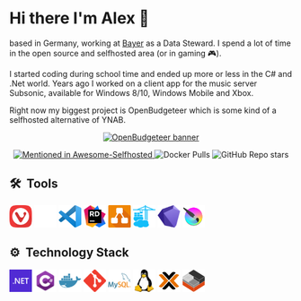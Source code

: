 # Hi there I'm Alex 👋

based in Germany, working at [Bayer](https://www.bayer.com) as a Data Steward. I spend a lot of time in the open source and selfhosted area (or in gaming 🎮).

I started coding during school time and ended up more or less in the C# and .Net world. Years ago I worked on a client app for the music server Subsonic, available for Windows 8/10, Windows Mobile and Xbox.

Right now my biggest project is OpenBudgeteer which is some kind of a selfhosted alternative of YNAB.

<p align="center">
    <a href="https://github.com/TheAxelander/OpenBudgeteer" target="_blank"> <img alt="OpenBudgeteer banner" src="https://github.com/TheAxelander/OpenBudgeteer/blob/master/assets/banner.png?raw=true"> </a>    
</p>

<p align="center">
    <a href="https://github.com/awesome-selfhosted/awesome-selfhosted#money-budgeting--management">
        <img alt="Mentioned in Awesome-Selfhosted" src="https://awesome.re/mentioned-badge.svg">
    </a>
    <img alt="Docker Pulls" src="https://img.shields.io/docker/pulls/axelander/openbudgeteer">
    <img alt="GitHub Repo stars" src="https://img.shields.io/github/stars/TheAxelander/OpenBudgeteer">
</p>

## 🛠️ &nbsp;Tools

<a href="https://vivaldi.com" target="_blank"><img src="https://raw.githubusercontent.com/TheAxelander/TheAxelander/main/assets/vivaldi.png" alt="vivaldi" width="40" height="40"/></a>
<a href="https://github.com" target="_blank"><img src="https://raw.githubusercontent.com/TheAxelander/TheAxelander/main/assets/github-mark-white.png" alt="github" width="40" height="40"/></a>
<a href="https://code.visualstudio.com" target="_blank"><img src="https://raw.githubusercontent.com/TheAxelander/TheAxelander/main/assets/code.png" alt="vscode" width="40" height="40"/></a>
<a href="https://www.jetbrains.com/de-de/rider" target="_blank"><img src="https://raw.githubusercontent.com/TheAxelander/TheAxelander/main/assets/rider.png" alt="rider" width="40" height="40"/></a>
<a href="https://draw.io" target="_blank"><img src="https://raw.githubusercontent.com/TheAxelander/TheAxelander/main/assets/drawio.png" alt="draw.io" width="40" height="40"/></a>
<a href="https://portainer.io" target="_blank"><img src="https://raw.githubusercontent.com/TheAxelander/TheAxelander/main/assets/portainer.png" alt="portainer" width="40" height="40"/></a>
<a href="https://obsidian.md" target="_blank"><img src="https://raw.githubusercontent.com/TheAxelander/TheAxelander/main/assets/obsidian.png" alt="obsidian" width="40" height="40"/></a>
<a href="https://krita.org" target="_blank"><img src="https://raw.githubusercontent.com/TheAxelander/TheAxelander/main/assets/krita.png" alt="krita" width="40" height="40"/></a>

## ⚙️ &nbsp;Technology Stack

<a href="https://dotnet.microsoft.com" target="_blank"><img src="https://raw.githubusercontent.com/TheAxelander/TheAxelander/main/assets/dotnet.svg" alt="dotnet" width="40" height="40"/></a>
<a href="https://learn.microsoft.com/en-us/dotnet/csharp/tour-of-csharp" target="_blank"><img src="https://raw.githubusercontent.com/TheAxelander/TheAxelander/main/assets/csharpv2.png" alt="csharp" width="40" height="40"/></a>
<a href="https://docker.com" target="_blank"><img src="https://raw.githubusercontent.com/TheAxelander/TheAxelander/main/assets/docker.png" alt="docker" width="40" height="40"/></a>
<a href="https://git-scm.com" target="_blank"><img src="https://raw.githubusercontent.com/TheAxelander/TheAxelander/main/assets/git.svg" alt="git" width="40" height="40"/></a>
<a href="https://mysql.com" target="_blank"><img src="https://raw.githubusercontent.com/TheAxelander/TheAxelander/main/assets/mysql.svg" alt="mysql" width="40" height="40"/></a>
<a href="https://linux.org" target="_blank"><img src="https://raw.githubusercontent.com/TheAxelander/TheAxelander/main/assets/linux.svg" alt="linux" width="40" height="40"/></a>
<a href="https://proxmox.com" target="_blank"><img src="https://raw.githubusercontent.com/TheAxelander/TheAxelander/main/assets/proxmox.png" alt="proxmox" width="40" height="40"/></a>
<a href="https://linuxcontainers.org" target="_blank"><img src="https://raw.githubusercontent.com/TheAxelander/TheAxelander/main/assets/lxc.png" alt="lxc" width="40" height="40"/></a>
